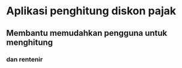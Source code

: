 # Aplikasi penghitung diskon pajak

## Membantu memudahkan pengguna untuk menghitung
### dan rentenir